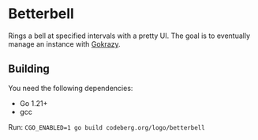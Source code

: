 # Betterbell

Rings a bell at specified intervals with a pretty UI. The goal is to eventually manage an instance with [Gokrazy](https://gokrazy.org/).

## Building

You need the following dependencies:

- Go 1.21+
- gcc

Run:
`CGO_ENABLED=1 go build codeberg.org/logo/betterbell`
